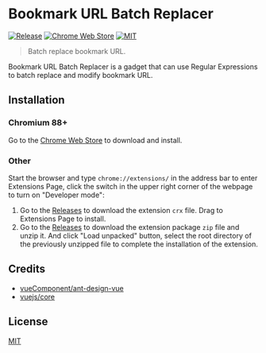# Bookmark URL Batch Replacer

[![Release](https://img.shields.io/github/v/release/LightAPIs/bookmark-url-batch-replacer.svg?color=orange)](https://github.com/LightAPIs/bookmark-url-batch-replacer/releases/latest) [![Chrome Web Store](https://img.shields.io/chrome-web-store/v/dfnljilidcnlgaaacemdciplbblpjanl?maxAge=86400)](https://chrome.google.com/webstore/detail/bookmark-url-batch-replac/dfnljilidcnlgaaacemdciplbblpjanl) [![MIT](https://img.shields.io/github/license/LightAPIs/bookmark-url-batch-replacer.svg)](/LICENSE)

> Batch replace bookmark URL.

Bookmark URL Batch Replacer is a gadget that can use Regular Expressions to batch replace and modify bookmark URL.

## Installation

### Chromium 88+

Go to the [Chrome Web Store](https://chrome.google.com/webstore/detail/bookmark-url-batch-replac/dfnljilidcnlgaaacemdciplbblpjanl) to download and install.

### Other

Start the browser and type `chrome://extensions/` in the address bar to enter Extensions Page, click the switch in the upper right corner of the webpage to turn on "Developer mode":

1. Go to the [Releases](https://github.com/LightAPIs/bookmark-url-batch-replacer/releases/latest) to download the extension `crx` file. Drag to Extensions Page to install.
2. Go to the [Releases](https://github.com/LightAPIs/bookmark-url-batch-replacer/releases/latest) to download the extension package `zip` file and unzip it. And click "Load unpacked" button, select the root directory of the previously unzipped file to complete the installation of the extension.

## Credits

- [vueComponent/ant-design-vue](https://github.com/vueComponent/ant-design-vue)
- [vuejs/core](https://github.com/vuejs/core)

## License

[MIT](/LICENSE)

